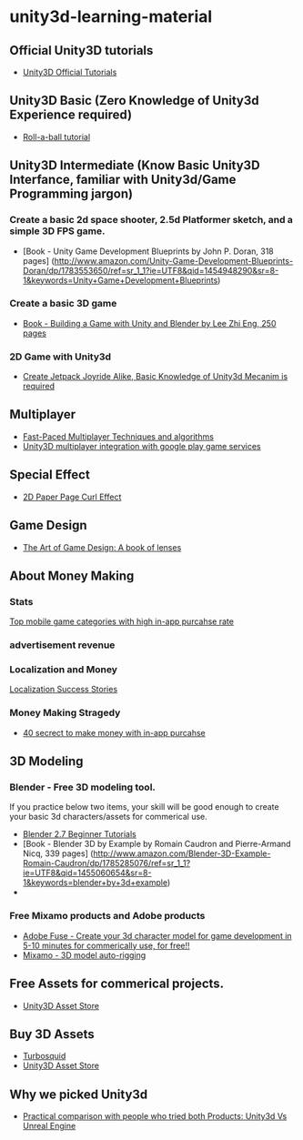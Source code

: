 # unity3d-learning-material

## Official Unity3D tutorials
* [Unity3D Official Tutorials](https://unity3d.com/learn/tutorials)

## Unity3D Basic (Zero Knowledge of Unity3d Experience required)
* [Roll-a-ball tutorial](https://unity3d.com/learn/tutorials/projects/roll-ball-tutorial)

## Unity3D Intermediate (Know Basic Unity3D Interfance, familiar with Unity3d/Game Programming jargon)

### Create a basic 2d space shooter, 2.5d Platformer sketch, and a simple 3D FPS game.
* [Book - Unity Game Development Blueprints by John P. Doran, 318 pages] (http://www.amazon.com/Unity-Game-Development-Blueprints-Doran/dp/1783553650/ref=sr_1_1?ie=UTF8&qid=1454948290&sr=8-1&keywords=Unity+Game+Development+Blueprints)

### Create a basic 3D game 
* [Book - Building a Game with Unity and Blender by Lee Zhi Eng, 250 pages](http://www.amazon.com/Building-Game-Unity-Blender-Lee/dp/178528214X/ref=sr_1_1?ie=UTF8&qid=1454949605&sr=8-1&keywords=building+a+game+with+unity+and+blender)


### 2D Game with Unity3d 
* [Create Jetpack Joyride Alike, Basic Knowledge of Unity3d Mecanim is required](http://www.raywenderlich.com/69392/make-game-like-jetpack-joyride-unity-2d-part-1) 

## Multiplayer 
* [Fast-Paced Multiplayer Techniques and algorithms](http://www.gabrielgambetta.com/fpm1.html) 
* [Unity3D multiplayer integration with google play game services](http://www.raywenderlich.com/86040/creating-cross-platform-multiplayer-game-unity-part-1)

## Special Effect
* [2D Paper Page Curl Effect](https://youtu.be/CUW3fGEK9as)

## Game Design
* [The Art of Game Design: A book of lenses](http://www.amazon.com/Art-Game-Design-book-lenses/dp/0123694965/ref=sr_1_3?ie=UTF8&qid=1454955521&sr=8-3&keywords=the+art+of+game+design)
 
## About Money Making

### Stats
[Top mobile game categories with high in-app purcahse rate](https://apsalar.com/blog/2013/02/top-mobile-game-categories-by-in-app-purchase-engagement/)

### advertisement revenue 

### Localization and Money
[Localization Success Stories](http://developer.android.com/distribute/stories/localization.html)

### Money Making Stragedy
* [40 secrect to make money with in-app purcahse](http://www.raywenderlich.com/39647/40-secrets-to-making-money-with-in-app-purchases)


## 3D Modeling

### Blender - Free 3D modeling tool.

If you practice below two items, your skill will be good enough to create your basic 3d characters/assets for commerical use.
* [Blender 2.7 Beginner Tutorials](https://www.youtube.com/playlist?list=PLda3VoSoc_TR7X7wfblBGiRz-bvhKpGkS)
* [Book - Blender 3D by Example by Romain Caudron and Pierre-Armand Nicq, 339 pages] (http://www.amazon.com/Blender-3D-Example-Romain-Caudron/dp/1785285076/ref=sr_1_1?ie=UTF8&qid=1455060654&sr=8-1&keywords=blender+by+3d+example)
* 
### Free Mixamo products and Adobe products 
* [Adobe Fuse - Create your 3d character model for game development in 5-10 minutes for commerically use, for free!!](https://helpx.adobe.com/creative-cloud/how-to/create-3d-character-adobe-fuse.html)
* [Mixamo - 3D model auto-rigging](https://www.mixamo.com/workflows/blender)

## Free Assets for commerical projects.
* [Unity3D Asset Store](https://www.assetstore.unity3d.com/)

## Buy 3D Assets
* [Turbosquid](https://www.turbosquid.com)
* [Unity3D Asset Store](https://www.assetstore.unity3d.com/)

## Why we picked Unity3d
* [Practical comparison with people who tried both Products: Unity3d Vs Unreal Engine](https://www.quora.com/What-are-the-main-pros-and-cons-of-Unity-3D-and-Unreal-Engine)



